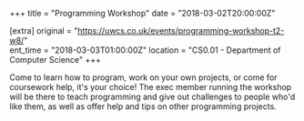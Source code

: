 +++
title = "Programming Workshop"
date = "2018-03-02T20:00:00Z"

[extra]
original = "https://uwcs.co.uk/events/programming-workshop-t2-w8/"    
ent_time = "2018-03-03T01:00:00Z"
location = "CS0.01 - Department of Computer Science"
+++

Come to learn how to program, work on your own projects, or come for coursework help, it's your choice\! The exec member running the workshop will be there to teach programming and give out challenges to people who'd like them, as well as offer help and tips on other programming projects.

